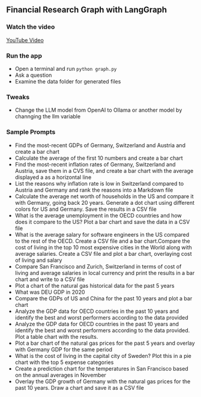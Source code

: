 ## Financial Research Graph with LangGraph

### Watch the video

[YouTube Video](https://youtu.be/2CS2MxAc1YI)

### Run the app

- Open a terminal and run `python graph.py`
- Ask a question
- Examine the data folder for generated files

### Tweaks

- Change the LLM model from OpenAI to Ollama or another model by channging the llm variable

### Sample Prompts

- Find the most-recent GDPs of Germany, Switzerland and Austria and create a bar chart
- Calculate the average of the first 10 numbers and create a bar chart
- Find the most-recent inflation rates of Germany, Switzerland and Austria, save them in a CVS file, and create a bar chart with the average displayed a as a horizontal line
- List the reasons why inflation rate is low in Switzerland compared to Austria and Germany and rank the reasons into a Markdown file
- Calculate the average net worth of households in the US and compare it with Germany, going back 20 years. Generate a dot chart using different colors for US and Germany. Save the results in a CSV file
- What is the average unemployment in the OECD countries and how does it compare to the US? Plot a bar chart and save the data in a CSV file
- What is the average salary for software engineers in the US compared to the rest of the OECD. Create a CSV file and a bar chart.Compare the cost of living in the top 10 most expensive cities in the World along with average salaries. Create a CSV file and plot a bar chart, overlaying cost of living and salary
- Compare San Francisco and Zurich, Switzerland in terms of cost of living and average salaries in local currency and print the results in a bar chart and write to a CSV file
- Plot a chart of the natural gas historical data for the past 5 years
- What was DEU GDP in 2020
- Compare the GDPs of US and China for the past 10 years and plot a bar chart
- Analyze the GDP data for OECD countries in the past 10 years and identify the best and worst performers according to the data provided
- Analyze the GDP data for OECD countries in the past 10 years and identify the best and worst performers according to the data provided. Plot a table chart with the results.
- Plot a bar chart of the natural gas prices for the past 5 years and overlay with Germany GDP for the same period
- What is the cost of living in the capital city of Sweden? Plot this in a pie chart with the top 5 expense categories
- Create a prediction chart for the temperatures in San Francisco based on the annual averages in November
- Overlay the GDP growth of Germany with the natural gas prices for the past 10 years. Draw a chart and save it as a CSV file
